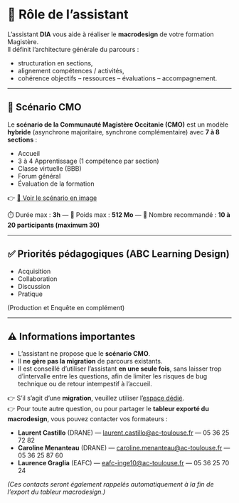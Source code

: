 # 🧭 Rôle de l’assistant

L’assistant **DIA** vous aide à réaliser le **macrodesign** de votre formation Magistère.  
Il définit l’architecture générale du parcours :  
- structuration en sections,  
- alignement compétences / activités,  
- cohérence objectifs – ressources – évaluations – accompagnement.  

---

## 🧩 Scénario CMO

Le **scénario de la Communauté Magistère Occitanie (CMO)** est un modèle **hybride** (asynchrone majoritaire, synchrone complémentaire) avec **7 à 8 sections** :  
- Accueil  
- 3 à 4 Apprentissage (1 compétence par section)  
- Classe virtuelle (BBB)  
- Forum général  
- Évaluation de la formation  

👉 [🔗 Voir le scénario en image](https://nuage02.apps.education.fr/index.php/s/QkWFYpLQ2XHQoWP)

⏱️ Durée max : **3h** — 💾 Poids max : **512 Mo** — 👥 Nombre recommandé : **10 à 20 participants (maximum 30)** 

---

## ✅ Priorités pédagogiques (ABC Learning Design)

- Acquisition  
- Collaboration  
- Discussion  
- Pratique  

(Production et Enquête en complément)

---

## ⚠️ Informations importantes

- L’assistant ne propose que le **scénario CMO**.  
- Il **ne gère pas la migration** de parcours existants.
- Il est conseillé d’utiliser l’assistant **en une seule fois**, sans laisser trop d’intervalle entre les questions, afin de limiter les risques de bug technique ou de retour intempestif à l’accueil.    

👉 S’il s’agit d’une **migration**, veuillez utiliser l’[espace dédié](https://toulouse.magistere.apps.education.fr/course/view.php?id=398).  
👉 Pour toute autre question, ou pour partager le **tableur exporté du macrodesign**, vous pouvez contacter vos formateurs :  
- **Laurent Castillo** (DRANE) — laurent.castillo@ac-toulouse.fr — 05 36 25 72 82  
- **Caroline Menanteau** (DRANE) — caroline.menanteau@ac-toulouse.fr — 05 36 25 87 60  
- **Laurence Graglia** (EAFC) — eafc-inge10@ac-toulouse.fr — 05 36 25 70 24  

*(Ces contacts seront également rappelés automatiquement à la fin de l’export du tableur macrodesign.)*
